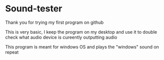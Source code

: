# Sound-tester

Thank you for trying my first program on github

This is very basic, I keep the program on my desktop and use it to double check what 
audio device is cureently outputting audio

This program is meant for windows OS and plays the "windows" sound on repeat